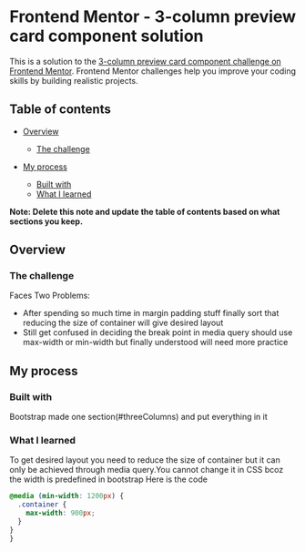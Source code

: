 # Frontend Mentor - 3-column preview card component solution

This is a solution to the [3-column preview card component challenge on Frontend Mentor](https://www.frontendmentor.io/challenges/3column-preview-card-component-pH92eAR2-). Frontend Mentor challenges help you improve your coding skills by building realistic projects. 

## Table of contents

- [Overview](#overview)
  - [The challenge](#the-challenge)

- [My process](#my-process)
  - [Built with](#built-with)
  - [What I learned](#what-i-learned)


**Note: Delete this note and update the table of contents based on what sections you keep.**

## Overview

### The challenge

Faces Two Problems:

- After spending so much time in margin padding stuff finally sort that reducing the size of container will give desired layout
- Still get confused in deciding the break point in media query should use max-width or min-width but finally understood will need more practice

## My process

### Built with
Bootstrap
made one section(#threeColumns) and put everything in it

### What I learned

To get desired layout you need to reduce the size of container but it can only be achieved through media query.You cannot change it in CSS bcoz the width is predefined in bootstrap
Here is the code
```css
@media (min-width: 1200px) {
  .container {
    max-width: 900px;
  }
}
}
```

